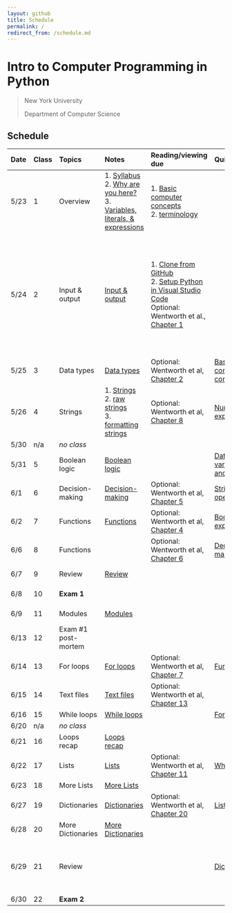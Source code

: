 ```yaml
---
layout: github
title: Schedule
permalink: /
redirect_from: /schedule.md
---
```


# Intro to Computer Programming in Python

> New York University
>
> Department of Computer Science

## Schedule

| Date | Class | Topics              | Notes                                                                                                                                        | Reading/viewing due                                                                                                                                                                                                                                       | Quiz due                                                                                                                             | Assignment due                                                                                                                                                                                                                                                                                                                                                                        |
| :--- | :---- | :------------------ | :------------------------------------------------------------------------------------------------------------------------------------------- | :-------------------------------------------------------------------------------------------------------------------------------------------------------------------------------------------------------------------------------------------------------- | :----------------------------------------------------------------------------------------------------------------------------------- | :------------------------------------------------------------------------------------------------------------------------------------------------------------------------------------------------------------------------------------------------------------------------------------------------------------------------------------------------------------------------------------ |
| 5/23 | 1     | Overview            | 1. [Syllabus](syllabus)<br />2. [Why are you here?](motivation)<br />3. [Variables, literals, & expressions](variables-literals-expressions) | 1. [Basic computer concepts](./basic-computer-concepts)<br />2. [terminology](https://knowledge.kitchen/Computer_Terminology)                                                                                                                             |                                                                                                                                      |                                                                                                                                                                                                                                                                                                                                                                                       |
| 5/24 | 2     | Input & output      | [Input & output](input-output)                                                                                                               | 1. [Clone from GitHub](https://youtu.be/axcny0o1NYo)<br />2. [Setup Python in Visual Studio Code](https://youtu.be/xsXMzyK1M4I)<br />Optional: Wentworth et al., [Chapter 1](http://openbookproject.net/thinkcs/python/english3e/way_of_the_program.html) |                                                                                                                                      | 1. [Complete consent form](https://goo.gl/forms/uxxgA3D9F3kA0KAR2)<br />2. [Join Slack](https://join.slack.com/t/python-codinggroup/shared_invite/zt-19c2vm6l1-1sOO2NNDqyF_wEgE5JtUsg)<br />3. [Change file extension settings](setup-file-extensions)<br />4 [Set up Python](setup-python-vscode)<br />5. [Complete practice project](https://classroom.github.com/a/tFw-uvAK)<br /> |
| 5/25 | 3     | Data types          | [Data types](data-types)                                                                                                                     | Optional: Wentworth et al, [Chapter 2](http://openbookproject.net/thinkcs/python/english3e/variables_expressions_statements.html)                                                                                                                         | [Basic computer concepts](https://forms.gle/hWeHWFTg1Ax9vTJh7)                                                                       |                                                                                                                                                                                                                                                                                                                                                                                       |
| 5/26 | 4     | Strings             | 1. [Strings](string-basics)<br />2. [raw strings](string-raw)<br />3. [formatting strings](string-formatting)                                | Optional: Wentworth et al, [Chapter 8](http://openbookproject.net/thinkcs/python/english3e/strings.html)                                                                                                                                                  | [Numeric expressions](https://forms.gle/iCUePPjpMBCxFdUv7)                                                                           | [Input & output](https://classroom.github.com/a/jJB1Ph_m)                                                                                                                                                                                                                                                                                                                             |
| 5/30 | n/a   | _no class_          |                                                                                                                                              |                                                                                                                                                                                                                                                           |                                                                                                                                      |                                                                                                                                                                                                                                                                                                                                                                                       |
| 5/31 | 5     | Boolean logic       | [Boolean logic](boolean-logic)                                                                                                               |                                                                                                                                                                                                                                                           | [Data types, variables, and literals](https://forms.gle/X27YraWLinE6xK4r5)                                                           | [Data types](https://classroom.github.com/a/mtkyR3Dz)                                                                                                                                                                                                                                                                                                                                 |
| 6/1  | 6     | Decision-making     | [Decision-making](decision-making)                                                                                                           | Optional: Wentworth et al, [Chapter 5](http://openbookproject.net/thinkcs/python/english3e/conditionals.html)                                                                                                                                             | [String operations](https://docs.google.com/forms/d/e/1FAIpQLSds-KWRo-c1jiTQfi0BMyPccKuN9qU8ZQCx6MtFqfYoYZMlkw/viewform?usp=sf_link) |                                                                                                                                                                                                                                                                                                                                                                                       |
| 6/2  | 7     | Functions           | [Functions](functions)                                                                                                                       | Optional: Wentworth et al, [Chapter 4](http://openbookproject.net/thinkcs/python/english3e/functions.html)                                                                                                                                                | [Boolean expressions](https://forms.gle/xhUuoXS6hAwuYbWP8)                                                                           |                                                                                                                                                                                                                                                                                                                                                                                       |
| 6/6  | 8     | Functions           |                                                                                                                                              | Optional: Wentworth et al, [Chapter 6](http://openbookproject.net/thinkcs/python/english3e/fruitful_functions.html)                                                                                                                                       | [Decision-making](https://forms.gle/BFvdSisbPTPcJTsj8)                                                                               | [Boolean logic](https://classroom.github.com/a/HKxcJvxS)                                                                                                                                                                                                                                                                                                                              |
| 6/7  | 9     | Review              | [Review](https://knowledge.kitchen/Python_Exam_1_Practice_Questions)                                                                         |                                                                                                                                                                                                                                                           |                                                                                                                                      | [Decision-making](https://classroom.github.com/a/ieZAH6no)                                                                                                                                                                                                                                                                                                                            |
| 6/8  | 10    | **Exam 1**          |                                                                                                                                              |                                                                                                                                                                                                                                                           |                                                                                                                                      | [Exam 1 practice](https://classroom.github.com/a/S5-sLUZP)                                                                                                                                                                                                                                                                                                                            |
| 6/9  | 11    | Modules             | [Modules](modules)                                                                                                                           |                                                                                                                                                                                                                                                           |                                                                                                                                      | [String operations](https://classroom.github.com/a/zV9-lTiq)                                                                                                                                                                                                                                                                                                                          |
| 6/13 | 12    | Exam #1 post-mortem |                                                                                                                                              |                                                                                                                                                                                                                                                           |                                                                                                                                      | [Functions](https://classroom.github.com/a/mfvSqyib)                                                                                                                                                                                                                                                                                                                                  |
| 6/14 | 13    | For loops           | [For loops](loops-for)                                                                                                                       | Optional: Wentworth et al, [Chapter 7](http://openbookproject.net/thinkcs/python/english3e/iteration.html)                                                                                                                                                | [Functions](https://forms.gle/Ret6AfRiUBZV1vxF7)                                                                                     |                                                                                                                                                                                                                                                                                                                                                                                       |
| 6/15 | 14    | Text files          | [Text files](text-files)                                                                                                                     | Optional: Wentworth et al, [Chapter 13](http://www.openbookproject.net/thinkcs/python/english3e/files.html)                                                                                                                                               |                                                                                                                                      |                                                                                                                                                                                                                                                                                                                                                                                       |
| 6/16 | 15    | While loops         | [While loops](loops-while)                                                                                                                   |                                                                                                                                                                                                                                                           | [For loops](https://forms.gle/cbtzQXHajLuT8RVQ8)                                                                                     | [For loops](https://classroom.github.com/a/RGzP_gsD)                                                                                                                                                                                                                                                                                                                                  |
| 6/20 | n/a   | _no class_          |                                                                                                                                              |                                                                                                                                                                                                                                                           |                                                                                                                                      |                                                                                                                                                                                                                                                                                                                                                                                       |
| 6/21 | 16    | Loops recap         | [Loops recap](loops-recap)                                                                                                                   |                                                                                                                                                                                                                                                           |                                                                                                                                      |                                                                                                                                                                                                                                                                                                                                                                                       |
| 6/22 | 17    | Lists               | [Lists](list-basics)                                                                                                                         | Optional: Wentworth et al, [Chapter 11](http://openbookproject.net/thinkcs/python/english3e/lists.html)                                                                                                                                                   | [While loops](https://forms.gle/98ccGa6t55paAnui7)                                                                                   | [While loops](https://classroom.github.com/a/orRp_GkL)                                                                                                                                                                                                                                                                                                                                |
| 6/23 | 18    | More Lists          | [More Lists](list-more)                                                                                                                      |                                                                                                                                                                                                                                                           |                                                                                                                                      |                                                                                                                                                                                                                                                                                                                                                                                       |
| 6/27 | 19    | Dictionaries        | [Dictionaries](dictionary-basics)                                                                                                            | Optional: Wentworth et al, [Chapter 20](http://openbookproject.net/thinkcs/python/english3e/dictionaries.html)                                                                                                                                            | [Lists](https://forms.gle/GC5Csa7PQ25RaQoG6)                                                                                         | [Lists](https://classroom.github.com/a/ewP_209_)                                                                                                                                                                                                                                                                                                                                      |
| 6/28 | 20    | More Dictionaries   | [More Dictionaries](dictionary-more)                                                                                                         |                                                                                                                                                                                                                                                           |                                                                                                                                      |                                                                                                                                                                                                                                                                                                                                                                                       |
| 6/29 | 21    | Review              |                                                                                                                                              |                                                                                                                                                                                                                                                           | [Dictionaries](https://forms.gle/sqPWb4q2tr5mXS7w5)                                                                                  | [Dictionaries](https://classroom.github.com/a/PYnahwc0)<br />(**no late work accepted past this date**)                                                                                                                                                                                                                                                                               |
| 6/30 | 22    | **Exam 2**          |                                                                                                                                              |                                                                                                                                                                                                                                                           |                                                                                                                                      |                                                                                                                                                                                                                                                                                                                                                                                       |
